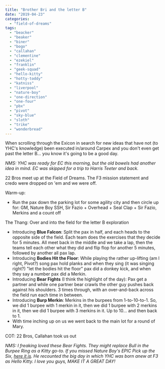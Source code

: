 ```yaml
---
title: "Brother Bri and the letter B"
date: "2019-04-23"
categories: 
  - "field-of-dreams"
tags: 
  - "beacker"
  - "beaker"
  - "biner"
  - "bogo"
  - "callahan"
  - "clementine"
  - "ezekiel"
  - "franklin"
  - "geek-squad"
  - "hello-kitty"
  - "hotty-toddy"
  - "katniss"
  - "liverpool"
  - "nature-boy"
  - "one-direction"
  - "one-four"
  - "pbx"
  - "pivot"
  - "sky-blue"
  - "sloth"
  - "trike"
  - "wonderbread"
---
```


When scrolling through the Exicon in search for new ideas that have not (to YHC's knowledge) been executed in/around Carpex and you don't even get past the letter B... you know it's going to be a good day.

_NMS: YHC was ready for EC this morning, but the old bowels had another idea in mind. EC was skipped for a trip to Harris Teeter and back._﻿

22 Bros meet up at the Field of Dreams. The F3 mission statement and credo were dropped on 'em and we were off.

Warm-up:

- Run the pax down the parking lot for some agility city and then circle up for: GM, Nature Boy SSH, Sir Fazio + Overhead + Seal Clap + Sir Fazio, Merkins and a count off

The Thang: Over and into the field for the letter B exploration

- Introducing **Blue Falcon**: Split the pax in half, and each heads to the opposite side of the field. Each team does the exercises that they decide for 5 minutes. All meet back in the middle and we take a lap, then the teams tell each other what they did and flip flop for another 5 minutes, followed by another all pax lap.
- Introducing **Bodies Hit the Floor**: While playing the rather up-lifting (am I right, Pivot?) song pax hold planks and when they sing (it was singing right?) "let the bodies hit the floor" pax did a donkey kick, and when they say a number pax did a Merkin.
- Introducing **Bear Fights** (I think the highlight of the day): Pax get a partner and while one partner bear crawls the other guy pushes back against his shoulders. 3 times through, with an over-and-back across the field run each time in between.
- Introducing **Burp Merkin**: Merkins in the burpees from 1-to-10-to-1. So, we did 1 burpee with 1 merkin in it, then we did 1 burpee with 2 merkins in it, then we did 1 burpee with 3 merkins in it. Up to 10... and then back to 1.
- With time inching up on us we went back to the main lot for a round of Mary.

COT: 22 Bros, Callahan took us out

_NMS: I freaking loved these Bear Fights. They might replace Bull in the Burpee Ring as a Kitty go-to. If you missed Nature Boy's EPIC Pick up the Six,_ [_here it is_](https://soundcloud.com/f3pickupthesix/pick-up-the-six-nature-boy-ep-54)_. He recounted the big day in which YHC was born anew at F3 as Hello Kitty. I love you guys, MAKE IT A GREAT DAY!_
